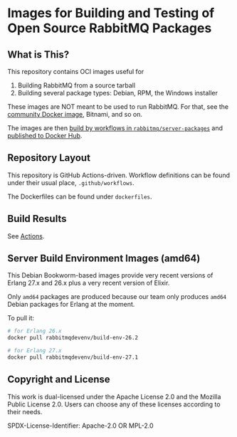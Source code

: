 # Images for Building and Testing of Open Source RabbitMQ Packages

## What is This?

This repository contains OCI images useful for

1. Building RabbitMQ from a source tarball
2. Building several package types: Debian, RPM, the Windows installer

These images are NOT meant to be used to run RabbitMQ. For that, see the [community Docker image](https://github.com/docker-library/rabbitmq),
Bitnami, and so on.

The images are then [build by workflows in `rabbitmq/server-packages`](https://github.com/rabbitmq/server-packages) and [published to Docker Hub](https://hub.docker.com/u/rabbitmqdevenv).


## Repository Layout

This repository is GitHub Actions-driven. Workflow definitions can be found under
their usual place, `.github/workflows`.

The Dockerfiles can be found under `dockerfiles`.


## Build Results

See [Actions](https://github.com/rabbitmq/build-env-images/actions).


## Server Build Environment Images (amd64)

This Debian Bookworm-based images provide very recent versions of Erlang 27.x and 26.x plus a very
recent version of Elixir.

Only `amd64` packages are produced because our team only produces `amd64` Debian packages for Erlang
at the moment.

To pull it:

```bash
# for Erlang 26.x
docker pull rabbitmqdevenv/build-env-26.2
```

```bash
# for Erlang 27.x
docker pull rabbitmqdevenv/build-env-27.1
```

## Copyright and License

This work is dual-licensed under the Apache License 2.0 and the Mozilla Public License 2.0.
Users can choose any of these licenses according to their needs.

SPDX-License-Identifier: Apache-2.0 OR MPL-2.0
